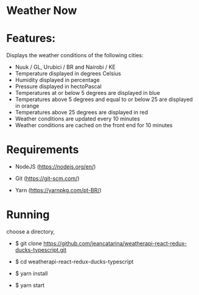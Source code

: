 # Weather Now

# Features:
Displays the weather conditions of the following cities:
- Nuuk / GL, Urubici / BR and Nairobi / KE
- Temperature displayed in degrees Celsius
- Humidity displayed in percentage
- Pressure displayed in hectoPascal
- Temperatures at or below 5 degrees are displayed in blue
- Temperatures above 5 degrees and equal to or below 25 are displayed
in orange
- Temperatures above 25 degrees are displayed in red
- Weather conditions are updated every 10 minutes
- Weather conditions are cached on the front end for 10 minutes
  
# Requirements

 - NodeJS (https://nodejs.org/en/)
 
 - Git (https://git-scm.com/)
 
 - Yarn (https://yarnpkg.com/pt-BR/)
 
# Running

choose a directory, 

- $ git clone https://github.com/jeancatarina/weatherapi-react-redux-ducks-typescript.git

- $ cd weatherapi-react-redux-ducks-typescript

- $ yarn install

- $ yarn start
